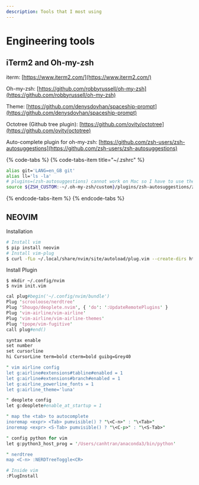 ```yaml
---
description: Tools that I most using
---
```


# Engineering tools

## iTerm2 and Oh-my-zsh

iterm: [https://www.iterm2.com/](https://www.iterm2.com/)

Oh-my-zsh: [https://github.com/robbyrussell/oh-my-zsh](https://github.com/robbyrussell/oh-my-zsh)

Theme: [https://github.com/denysdovhan/spaceship-prompt](https://github.com/denysdovhan/spaceship-prompt)

Octotree \(Github tree plugin\): [https://github.com/ovity/octotree](https://github.com/ovity/octotree)

Auto-complete plugin for oh-my-zsh: [https://github.com/zsh-users/zsh-autosuggestions](https://github.com/zsh-users/zsh-autosuggestions)

{% code-tabs %}
{% code-tabs-item title="~/.zshrc" %}
```bash
alias git='LANG=en_GB git'
alias ll='ls -la'
# plugins=(zsh-autosuggestions) cannot work on Mac so I have to use the command below
source ${ZSH_CUSTOM:-~/.oh-my-zsh/custom}/plugins/zsh-autosuggestions/zsh-autosuggestions.zsh
```
{% endcode-tabs-item %}
{% endcode-tabs %}

## NEOVIM

Installation

```bash
# Install vim
$ pip install neovim
# Install vim-plug
$ curl -fLo ~/.local/share/nvim/site/autoload/plug.vim --create-dirs https://raw.githubusercontent.com/junegunn/vim-plug/master/plug.vim
```

Install Plugin

```text
$ mkdir ~/.config/nvim
$ nvim init.vim
```

```perl
cal plug#begin('~/.config/nvim/bundle')
Plug 'scrooloose/nerdtree'
Plug 'Shougo/deoplete.nvim', { 'do': ':UpdateRemotePlugins' }
Plug 'vim-airline/vim-airline'
Plug 'vim-airline/vim-airline-themes'
Plug 'tpope/vim-fugitive'
call plug#end()

syntax enable
set number
set cursorline
hi CursorLine term=bold cterm=bold guibg=Grey40

" vim airline config
let g:airline#extensions#tabline#enabled = 1
let g:airline#extensions#branch#enabled = 1
let g:airline_powerline_fonts = 1
let g:airline_theme='luna'

" deoplete config
let g:deoplete#enable_at_startup = 1

" map the <tab> to autocomplete
inoremap <expr> <Tab> pumvisible() ? "\<C-n>" : "\<Tab>"
inoremap <expr> <S-Tab> pumvisible() ? "\<C-p>" : "\<S-Tab>"

" config python for vim
let g:python3_host_prog = '/Users/canhtran/anaconda3/bin/python'

" nerdtree
map <C-n> :NERDTreeToggle<CR>
```

```bash
# Inside vim
:PlugInstall
```



